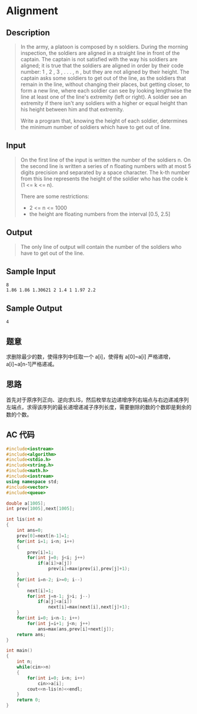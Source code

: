 # Alignment

## **Description**

> In the army, a platoon is composed by n soldiers. During the morning inspection, the soldiers are aligned in a straight line in front of the captain. The captain is not satisfied with the way his soldiers are aligned; it is true that the soldiers are aligned in order by their code number: 1 , 2 , 3 , . . . , n , but they are not aligned by their height. The captain asks some soldiers to get out of the line, as the soldiers that remain in the line, without changing their places, but getting closer, to form a new line, where each soldier can see by looking lengthwise the line at least one of the line's extremity (left or right). A soldier see an extremity if there isn't any soldiers with a higher or equal height than his height between him and that extremity. 
>
> Write a program that, knowing the height of each soldier, determines the minimum number of soldiers which have to get out of line. 



## **Input**

> On the first line of the input is written the number of the soldiers n. On the second line is written a series of n floating numbers with at most 5 digits precision and separated by a space character. The k-th number from this line represents the height of the soldier who has the code k (1 <= k <= n). 
>
> There are some restrictions: 
>
> - 2 <= n <= 1000 
> - the height are floating numbers from the interval [0.5, 2.5] 



## **Output**

> The only line of output will contain the number of the soldiers who have to get out of the line.



## **Sample Input**

    8
    1.86 1.86 1.30621 2 1.4 1 1.97 2.2



## **Sample Output**

    4



## **题意**

求删除最少的数，使得序列中任取一个 a[i]，使得有 a[0]~a[i] 严格递增，a[i]~a[n-1]严格递减。



## **思路**

首先对于原序列正向、逆向求LIS，然后枚举左边递增序列右端点与右边递减序列左端点，求得该序列的最长递增递减子序列长度，需要删除的数的个数即是剩余的数的个数。



## **AC 代码**

```cpp
#include<iostream>
#include<algorithm>
#include<stdio.h>
#include<string.h>
#include<math.h>
#include<iostream>
using namespace std;
#include<vector>
#include<queue>

double a[1005];
int prev[1005],next[1005];

int lis(int n)
{
    int ans=0;
    prev[0]=next[n-1]=1;
    for(int i=1; i<n; i++)
    {
        prev[i]=1;
        for(int j=0; j<i; j++)
            if(a[i]>a[j])
                prev[i]=max(prev[i],prev[j]+1);
    }
    for(int i=n-2; i>=0; i--)
    {
        next[i]=1;
        for(int j=n-1; j>i; j--)
            if(a[j]<a[i])
                next[i]=max(next[i],next[j]+1);
    }
    for(int i=0; i<n-1; i++)
        for(int j=i+1; j<n; j++)
            ans=max(ans,prev[i]+next[j]);
    return ans;
}

int main()
{
    int n;
    while(cin>>n)
    {
        for(int i=0; i<n; i++)
            cin>>a[i];
        cout<<n-lis(n)<<endl;
    }
    return 0;
}
```

